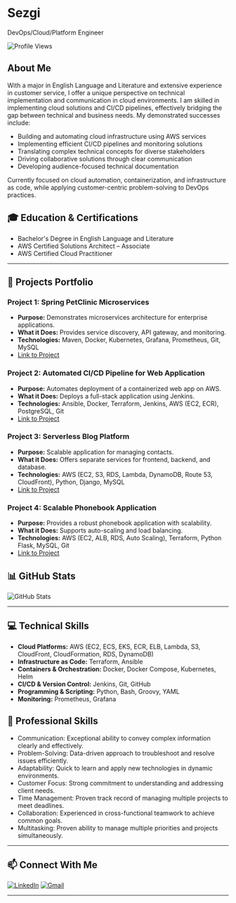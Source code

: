 # Sezgi
DevOps/Cloud/Platform Engineer

![Profile Views](https://komarev.com/ghpvc/?username=sezgi&color=brightgreen)

## About Me

With a major in English Language and Literature and extensive experience in customer service, I offer a unique perspective on technical implementation and communication in cloud environments. I am skilled in implementing cloud solutions and CI/CD pipelines, effectively bridging the gap between technical and business needs. My demonstrated successes include:

- Building and automating cloud infrastructure using AWS services
- Implementing efficient CI/CD pipelines and monitoring solutions
- Translating complex technical concepts for diverse stakeholders
- Driving collaborative solutions through clear communication
- Developing audience-focused technical documentation

Currently focused on cloud automation, containerization, and infrastructure as code, while applying customer-centric problem-solving to DevOps practices.

## 🎓 Education & Certifications
- Bachelor's Degree in English Language and Literature
- AWS Certified Solutions Architect – Associate
- AWS Certified Cloud Practitioner

---

## 🚀 Projects Portfolio 

### Project 1: Spring PetClinic Microservices
- **Purpose:** Demonstrates microservices architecture for enterprise applications.
- **What it Does:** Provides service discovery, API gateway, and monitoring.
- **Technologies:** Maven, Docker, Kubernetes, Grafana, Prometheus, Git, MySQL
- [Link to Project](https://github.com/sezzgi/PetClinic-Microservices)

### Project 2: Automated CI/CD Pipeline for Web Application
- **Purpose:** Automates deployment of a containerized web app on AWS.
- **What it Does:** Deploys a full-stack application using Jenkins.
- **Technologies:** Ansible, Docker, Terraform, Jenkins, AWS (EC2, ECR), PostgreSQL, Git
- [Link to Project](https://github.com/sezzgi/Automated-CI-CD-Pipeline-for-Web-Application)

### Project 3: Serverless Blog Platform
- **Purpose:** Scalable application for managing contacts.
- **What it Does:** Offers separate services for frontend, backend, and database.
- **Technologies:** AWS (EC2, S3, RDS, Lambda, DynamoDB, Route 53, CloudFront), Python, Django, MySQL
- [Link to Project](https://github.com/sezzgi/Serverless-Blog-Platform)

### Project 4: Scalable Phonebook Application
- **Purpose:** Provides a robust phonebook application with scalability.
- **What it Does:** Supports auto-scaling and load balancing.
- **Technologies:** AWS (EC2, ALB, RDS, Auto Scaling), Terraform, Python Flask, MySQL, Git
- [Link to Project](https://github.com/sezzgi/scalable-Phonebook-Application)

## 📊 GitHub Stats

![GitHub Stats](https://github-readme-stats.vercel.app/api?username=sezgi&show_icons=true&theme=radical)

---

## 💻 Technical Skills

- **Cloud Platforms:** AWS (EC2, ECS, EKS, ECR, ELB, Lambda, S3, CloudFront, CloudFormation, RDS, DynamoDB)
- **Infrastructure as Code:** Terraform, Ansible
- **Containers & Orchestration:** Docker, Docker Compose, Kubernetes, Helm
- **CI/CD & Version Control:** Jenkins, Git, GitHub
- **Programming & Scripting:** Python, Bash, Groovy, YAML
- **Monitoring:** Prometheus, Grafana


## 🤝 Professional Skills
- Communication: Exceptional ability to convey complex information clearly and effectively.
- Problem-Solving: Data-driven approach to troubleshoot and resolve issues efficiently.
- Adaptability: Quick to learn and apply new technologies in dynamic environments.
- Customer Focus: Strong commitment to understanding and addressing client needs.
- Time Management: Proven track record of managing multiple projects to meet deadlines.
- Collaboration: Experienced in cross-functional teamwork to achieve common goals.
- Multitasking: Proven ability to manage multiple priorities and projects simultaneously.

---

## 📫 Connect With Me
[![LinkedIn](https://img.shields.io/badge/linkedin-%230077B5.svg?&style=for-the-badge&logo=linkedin&logoColor=white)](https://www.linkedin.com/in/asdfgh/)
[![Gmail](https://img.shields.io/badge/gmail-f1f2f6.svg?&style=for-the-badge&logo=gmail&logoColor=red)](mailto:sezozrn@gmail.com)

---
